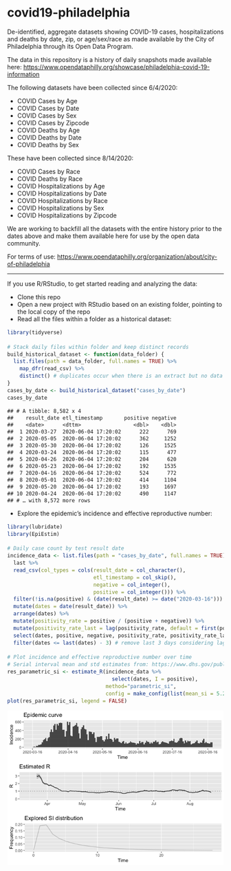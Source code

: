 covid19-philadelphia
================

De-identified, aggregate datasets showing COVID-19 cases,
hospitalizations and deaths by date, zip, or age/sex/race as made
available by the City of Philadelphia through its Open Data Program.

The data in this repository is a history of daily snapshots made
available here:
<https://www.opendataphilly.org/showcase/philadelphia-covid-19-information>

The following datasets have been collected since 6/4/2020:

  - COVID Cases by Age
  - COVID Cases by Date
  - COVID Cases by Sex
  - COVID Cases by Zipcode
  - COVID Deaths by Age
  - COVID Deaths by Date
  - COVID Deaths by Sex

These have been collected since 8/14/2020:

  - COVID Cases by Race
  - COVID Deaths by Race
  - COVID Hospitalizations by Age
  - COVID Hospitalizations by Date
  - COVID Hospitalizations by Race
  - COVID Hospitalizations by Sex
  - COVID Hospitalizations by Zipcode

We are working to backfill all the datasets with the entire history
prior to the dates above and make them available here for use by the
open data community.

For terms of use:
<https://www.opendataphilly.org/organization/about/city-of-philadelphia>

-----

If you use R/RStudio, to get started reading and analyzing the data:

  - Clone this repo
  - Open a new project with RStudio based on an existing folder,
    pointing to the local copy of the repo
  - Read all the files within a folder as a historical dataset:

<!-- end list -->

``` r
library(tidyverse)

# Stack daily files within folder and keep distinct records
build_historical_dataset <- function(data_folder) {
  list.files(path = data_folder, full.names = TRUE) %>%
    map_dfr(read_csv) %>%
    distinct() # duplicates occur when there is an extract but no data update
}
cases_by_date <- build_historical_dataset("cases_by_date")
cases_by_date
```

    ## # A tibble: 8,582 x 4
    ##    result_date etl_timestamp       positive negative
    ##    <date>      <dttm>                 <dbl>    <dbl>
    ##  1 2020-03-27  2020-06-04 17:20:02      222      769
    ##  2 2020-05-05  2020-06-04 17:20:02      362     1252
    ##  3 2020-05-30  2020-06-04 17:20:02      126     1525
    ##  4 2020-03-24  2020-06-04 17:20:02      115      477
    ##  5 2020-04-26  2020-06-04 17:20:02      204      620
    ##  6 2020-05-23  2020-06-04 17:20:02      192     1535
    ##  7 2020-04-16  2020-06-04 17:20:02      524      772
    ##  8 2020-05-01  2020-06-04 17:20:02      414     1104
    ##  9 2020-05-20  2020-06-04 17:20:02      193     1697
    ## 10 2020-04-24  2020-06-04 17:20:02      490     1147
    ## # … with 8,572 more rows

  - Explore the epidemic’s incidence and effective reproductive number:

<!-- end list -->

``` r
library(lubridate)
library(EpiEstim)

# Daily case count by test result date
incidence_data <- list.files(path = "cases_by_date", full.names = TRUE) %>% 
  last %>% 
  read_csv(col_types = cols(result_date = col_character(),
                            etl_timestamp = col_skip(),
                            negative = col_integer(),
                            positive = col_integer())) %>% 
  filter(!is.na(positive) & (date(result_date) >= date("2020-03-16"))) %>%
  mutate(dates = date(result_date)) %>%
  arrange(dates) %>%
  mutate(positivity_rate = positive / (positive + negative)) %>%
  mutate(positivity_rate_last = lag(positivity_rate, default = first(positivity_rate))) %>%
  select(dates, positive, negative, positivity_rate, positivity_rate_last) %>%
  filter(dates <= last(dates) - 3) # remove last 3 days considering lag in test results

# Plot incidence and effective reproductive number over time
# Serial interval mean and std estimates from: https://www.dhs.gov/publication/st-master-question-list-covid-19
res_parametric_si <- estimate_R(incidence_data %>% 
                                  select(dates, I = positive),
                                method="parametric_si",
                                config = make_config(list(mean_si = 5.29, std_si = 5.32)))
plot(res_parametric_si, legend = FALSE)
```

![](README_files/figure-gfm/unnamed-chunk-2-1.png)<!-- -->

